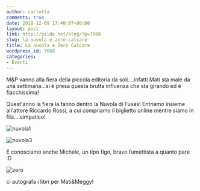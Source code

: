 ```yaml
---
author: carlotta
comments: true
date: 2018-12-09 17:40:07+00:00
layout: post
link: http://pilde.net/blog/?p=7668
slug: la-nuvola-e-zero-calcare
title: La nuvola e Zero Calcare
wordpress_id: 7668
categories:
- Eventi
---
```


M&P vanno alla fiera della piccola editoria da soli....infatti Mati sta male da una settimana...si è presa questa brutta influenza che sta girando ed è fiacchissima!

Quest'anno la fiera la fanno dentro la Nuvola di Fuxas! Entriamo insieme all'attore Riccardo Rossi, a cui compriamo il biglietto online mentre siamo in fila....simpatico!

![nuvola1]({{baseurl}}/uploads/2019/01/nuvola1.jpg)


 ![nuvola3]({{baseurl}}/uploads/2019/01/nuvola3.jpg)


E conosciamo anche Michele, un tipo figo, bravo fumettista a quanto pare :D

![zero]({{baseurl}}/uploads/2019/01/zero.png)




ci autografa i libri per Mati&Meggy!

